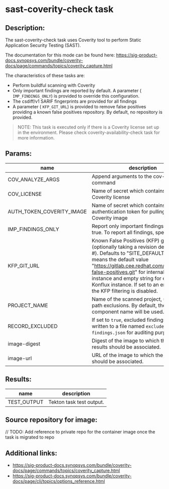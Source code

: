 # sast-coverity-check task

## Description:

The sast-coverity-check task uses Coverity tool to perform Static Application Security Testing (SAST).

The documentation for this mode can be found here: https://sig-product-docs.synopsys.com/bundle/coverity-docs/page/commands/topics/coverity_capture.html

The characteristics of these tasks are:

- Perform buildful scanning with Coverity
- Only important findings are reported by default.  A parameter ( `IMP_FINDINGS_ONLY`) is provided to override this configuration.
- The csdiff/v1 SARIF fingerprints are provided for all findings
- A parameter ( `KFP_GIT_URL`) is provided to remove false positives providing a known false positives repository. By default, no repository is provided.

> NOTE: This task is executed only if there is a Coverity license set up in the environment. Please check coverity-availability-check task for more information.

## Params:

| name                      | description                                                                                                                           | default value             | required |                                                                                                                   
|---------------------------|---------------------------------------------------------------------------------------------------------------------------------------|---------------------------|----------|
| COV_ANALYZE_ARGS          | Append arguments to the cov-analyze CLI command                                                                                       | ""                        | no       |
| COV_LICENSE               | Name of secret which contains the Coverity license                                                                                    | cov-license               | no       |
| AUTH_TOKEN_COVERITY_IMAGE | Name of secret which contains the authentication token for pulling the Coverity image                                                 | auth-token-coverity-image | no       |
| IMP_FINDINGS_ONLY         | Report only important findings. Default is true. To report all findings, specify "false"                                              | true                      | no       |
| KFP_GIT_URL               | Known False Positives (KFP) git URL (optionally taking a revision delimited by \#). Defaults to "SITE_DEFAULT", which means the default value "https://gitlab.cee.redhat.com/osh/known-false-positives.git" for internal Konflux instance and empty string for external Konflux instance. If set to an empty string, the KFP filtering is disabled.|SITE_DEFAULT|false|
| PROJECT_NAME              | Name of the scanned project, used to find path exclusions. By default, the Konflux component name will be used.                       | ""                        | no       |
| RECORD_EXCLUDED           | If set to `true`, excluded findings will be written to a file named `excluded-findings.json` for auditing purposes.                   | false                     | no       |
|image-digest|Digest of the image to which the scan results should be associated.||true|
|image-url|URL of the image to which the scan results should be associated.||true|
## Results:

| name              | description              |
|-------------------|--------------------------|
| TEST_OUTPUT       | Tekton task test output. |

## Source repository for image:

// TODO: Add reference to private repo for the container image once the task is migrated to repo


## Additional links:

* https://sig-product-docs.synopsys.com/bundle/coverity-docs/page/commands/topics/coverity_capture.html
* https://sig-product-docs.synopsys.com/bundle/coverity-docs/page/cli/topics/options_reference.html
